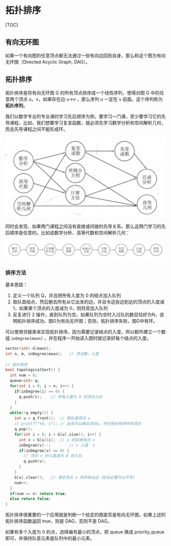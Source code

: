 # 拓扑排序

[TOC]

## 有向无环图

如果一个有向图的任意顶点都无法通过一些有向边回到自身，那么称这个图为有向无环图（Directed Acyclic Graph, DAG）。

## 拓扑排序

拓扑排序是将有向无环图 G 的所有顶点排序成一个线性序列，使得对图 G 中的任意两个顶点 u，v，如果存在边 u->v ，那么序列 u 一定在 v 前面。这个序列称为 **拓扑序列**。

我们以数学专业的专业课的学习先后顺序为例，要学习一门课，至少要学习它的先导课程，比如，我们想要学习复变函数，就必须先学习数学分析和空间解析几何，而且先导课程之间不能形成环。

<img src="https://github.com/Veeupup/DataStructures-Algorithms/blob/master/notes/img/tuo_pu_pai_xu.png" style="zoom:67%;" />

同时会发现，如果两门课程之间没有直接或间接的先导关系，那么这两门学习的先后顺序是任意的。比如说数学分析、高等代数和空间解析几何：

![](https://github.com/Veeupup/DataStructures-Algorithms/blob/master/notes/img/tuo_pu_pai_xu_2.png)

### 排序方法

基本思路：

1. 定义一个队列 Q，并且把所有入度为 0 的结点加入队列
2. 取队首结点，然后删去所有从它出发的边，并且令这些边到达的顶点的入度减1，如果某个顶点的入度减为 0，则将其加入队列
3. 反复进行 2 操作，直到队列为空。如果队列为空时入过队的数目恰好为N，说明拓扑排序成功，图G为有向无环图；否则，拓扑排序失败，图G中有环。

可以使用邻接表来实现拓扑排序。因为需要记录结点的入度，所以额外建立一个数组 `inDegree[maxn]` ，并在程序一开始读入图时就记录好每个结点的入度。

```cpp
vector<int> G[maxn];
int n, m, inDegree[maxn];	// 顶点数，入度

// 拓扑排序
bool topologicalSort() {
  int num = 0;
  queue<int> q;
  for(int i = 0; i < n; i++) {
    if(inDegree[i] == 0) {
      q.push(i);	// 所有入度为 0 的顶点入队
    }
  }
  while(!q.empty()) {
    int u = q.front();	// 取队首顶点 u
    // printf("%d, u");	// 此处可以输出顶点u，作为拓扑排序中的顶点
    q.pop();
    for(int i = 0; i < G[u].size(); i++) {
      int v = G[u][i];	// u 的后继结点 v
      inDegree[v]--;		// v 入度 -1
      if(inDegree[v] == 0) {
        // 顶点 v 的入度减为 0 则入队
        q.push(v);
      }	
    }
    G[u].clear();	// 清空顶点 u 的所有出边（如无必要可以不写）
    num++;
  }
  if(num == n) return true;
  else return false;
}

```

拓扑排序很重要的一个应用就是判断一个给定的图是否是有向无环图，如果上述的拓扑排序函数返回 true，则是 DAG，否则不是 DAG。

如果有多个入度为 0 的点，选择编号最小的顶点，把 queue 换成 priority_queue 即可，并保持队首元素是队列中的最小元素。

